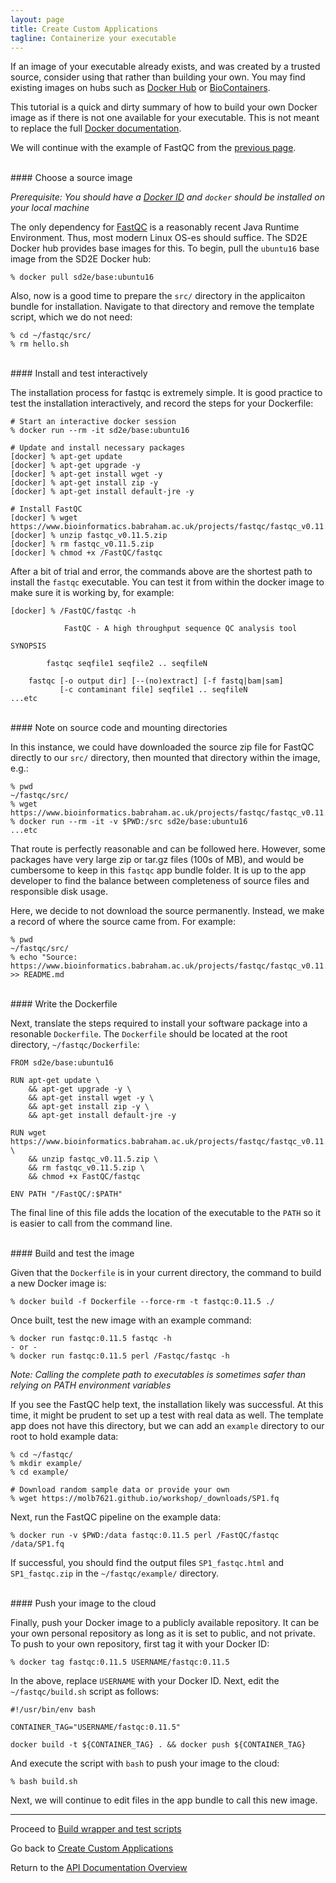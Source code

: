 ```yaml
---
layout: page
title: Create Custom Applications
tagline: Containerize your executable
---
```


If an image of your executable already exists, and was created by a trusted source,
consider using that rather than building your own. You may find existing images
on hubs such as
[Docker Hub](https://hub.docker.com/) or
[BioContainers](https://biocontainers.pro/registry/).

This tutorial is a quick and dirty summary of how to build your own Docker image
as if there is not one available for your executable. This is not meant to replace
the full [Docker documentation](https://docs.docker.com/develop/).

We will continue with the example of FastQC from the
[previous page](create_app_01.md).

<br>
#### Choose a source image

*Prerequisite: You should have a [Docker ID](https://hub.docker.com) and 
`docker` should be installed on your local machine*

The only dependency for [FastQC](https://www.bioinformatics.babraham.ac.uk/projects/fastqc/)
is a reasonably recent Java Runtime Environment.
Thus, most modern Linux OS-es should suffice. The SD2E Docker hub provides base
images for this. To begin, pull the `ubuntu16` base image from the SD2E Docker hub:
```
% docker pull sd2e/base:ubuntu16
```

Also, now is a good time to prepare the `src/` directory in the applicaiton
bundle for installation. Navigate to that directory and remove the template
script, which we do not need:
```
% cd ~/fastqc/src/
% rm hello.sh
```

<br>
#### Install and test interactively


The installation process for fastqc is extremely simple. It is good practice to
test the installation interactively, and record the steps for your Dockerfile:
```
# Start an interactive docker session
% docker run --rm -it sd2e/base:ubuntu16

# Update and install necessary packages
[docker] % apt-get update
[docker] % apt-get upgrade -y
[docker] % apt-get install wget -y
[docker] % apt-get install zip -y
[docker] % apt-get install default-jre -y

# Install FastQC
[docker] % wget https://www.bioinformatics.babraham.ac.uk/projects/fastqc/fastqc_v0.11.5.zip
[docker] % unzip fastqc_v0.11.5.zip
[docker] % rm fastqc_v0.11.5.zip
[docker] % chmod +x /FastQC/fastqc
```

After a bit of trial and error, the commands above are
the shortest path to install the `fastqc` executable. You can test it from within
the docker image to make sure it is working by, for example:
```
[docker] % /FastQC/fastqc -h

            FastQC - A high throughput sequence QC analysis tool

SYNOPSIS

        fastqc seqfile1 seqfile2 .. seqfileN

    fastqc [-o output dir] [--(no)extract] [-f fastq|bam|sam]
           [-c contaminant file] seqfile1 .. seqfileN
...etc
```

<br>
#### Note on source code and mounting directories

In this instance, we could have downloaded the source zip file for FastQC directly
to our `src/` directory, then mounted that directory within the image, e.g.:
```
% pwd
~/fastqc/src/
% wget https://www.bioinformatics.babraham.ac.uk/projects/fastqc/fastqc_v0.11.5.zip
% docker run --rm -it -v $PWD:/src sd2e/base:ubuntu16
...etc
```
That route is perfectly reasonable and can be followed here. However, some packages 
have very large zip or tar.gz files (100s of MB), and would be cumbersome to keep 
in this `fastqc` app bundle folder. It is up to the app developer to find the balance
between completeness of source files and responsible disk usage.

Here, we decide to not download the source permanently. Instead, we make a
record of where the source came from. For example:
```
% pwd
~/fastqc/src/
% echo "Source: https://www.bioinformatics.babraham.ac.uk/projects/fastqc/fastqc_v0.11.5.zip" >> README.md
```

<br>
#### Write the Dockerfile

Next, translate the steps required to install your software package into a
resonable `Dockerfile`. The `Dockerfile` should be located at the root directory,
`~/fastqc/Dockerfile`:
```
FROM sd2e/base:ubuntu16

RUN apt-get update \
    && apt-get upgrade -y \
    && apt-get install wget -y \
    && apt-get install zip -y \
    && apt-get install default-jre -y 

RUN wget https://www.bioinformatics.babraham.ac.uk/projects/fastqc/fastqc_v0.11.5.zip \
    && unzip fastqc_v0.11.5.zip \
    && rm fastqc_v0.11.5.zip \
    && chmod +x FastQC/fastqc 

ENV PATH "/FastQC/:$PATH"
```

The final line of this file adds the location of the executable to the `PATH` so
it is easier to call from the command line.

<br>
#### Build and test the image

Given that the `Dockerfile` is in your current directory, the command to build
a new Docker image is:
```
% docker build -f Dockerfile --force-rm -t fastqc:0.11.5 ./
```

Once built, test the new image with an example command:
```
% docker run fastqc:0.11.5 fastqc -h
- or -
% docker run fastqc:0.11.5 perl /Fastqc/fastqc -h
```

*Note: Calling the complete path to executables is sometimes safer than relying
on PATH environment variables*

If you see the FastQC help text, the installation likely was successful.
At this time, it might be prudent to set up a test with real data as well. The
template app does not have this directory, but we can add an `example` directory
to our root to hold example data:
```
% cd ~/fastqc/
% mkdir example/
% cd example/

# Download random sample data or provide your own
% wget https://molb7621.github.io/workshop/_downloads/SP1.fq
```

Next, run the FastQC pipeline on the example data:
```
% docker run -v $PWD:/data fastqc:0.11.5 perl /FastQC/fastqc /data/SP1.fq
```

If successful, you should find the output files `SP1_fastqc.html` and `SP1_fastqc.zip`
in the `~/fastqc/example/` directory.


<br> 
#### Push your image to the cloud

Finally, push your Docker image to a publicly available repository. It can be
your own personal repository as long as it is set to public, and not private.
To push to your own repository, first tag it with your Docker ID:
```
% docker tag fastqc:0.11.5 USERNAME/fastqc:0.11.5
```

In the above, replace `USERNAME` with your Docker ID. Next, edit the
`~/fastqc/build.sh` script as follows:
```
#!/usr/bin/env bash

CONTAINER_TAG="USERNAME/fastqc:0.11.5"

docker build -t ${CONTAINER_TAG} . && docker push ${CONTAINER_TAG}
```

And execute the script with `bash` to push your image to the cloud:
```
% bash build.sh
```

Next, we will continue to edit files in the app bundle to call this new image.

---
Proceed to [Build wrapper and test scripts](create_app_03.md)

Go back to [Create Custom Applications](create_app.md)

Return to the [API Documentation Overview](../index.md)
